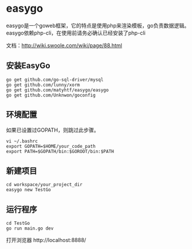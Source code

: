 easygo
======

easygo是一个goweb框架，它的特点是使用php来渲染模板，go负责数据逻辑。
easygo依赖php-cli，在使用前请务必确认已经安装了php-cli

文档：<http://wiki.swoole.com/wiki/page/88.html>

安装EasyGo
-----
```shell
go get github.com/go-sql-driver/mysql 
go get github.com/lunny/xorm
go get github.com/matyhtf/easygo/easygo
go get github.com/Unknwon/goconfig
```

环境配置
-----
如果已设置过GOPATH，则跳过此步骤。
```
vi ~/.bashrc
export GOPATH=$HOME/your_code_path
export PATH=$GOPATH/bin:$GOROOT/bin:$PATH
```

新建项目
-----
```
cd workspace/your_project_dir
easygo new TestGo
```

运行程序
-----
```
cd TestGo
go run main.go dev
```

打开浏览器 http://localhost:8888/


